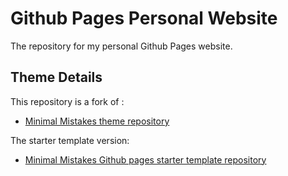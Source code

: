 # Github Pages Personal Website 

The repository for my personal Github Pages website. 



## Theme Details

This repository is a fork of : 
- [Minimal Mistakes theme repository](https://github.com/mmistakes/minimal-mistakes)


The starter template version: 
- [Minimal Mistakes Github pages starter template repository](https://github.com/mmistakes/mm-github-pages-starter)


